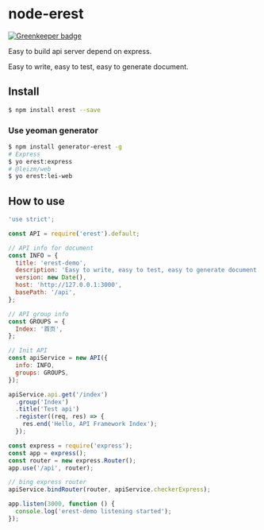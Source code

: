 # node-erest

[![Greenkeeper badge](https://badges.greenkeeper.io/yourtion/node-erest.svg)](https://greenkeeper.io/)

Easy to build api server depend on express.

Easy to write, easy to test, easy to generate document.

## Install

```bash
$ npm install erest --save
```

### Use yeoman generator

```bash
$ npm install generator-erest -g
# Express
$ yo erest:express
# @leizm/web
$ yo erest:lei-web
```

## How to use

```javascript
'use strict';

const API = require('erest').default;

// API info for document
const INFO = {
  title: 'erest-demo',
  description: 'Easy to write, easy to test, easy to generate document.',
  version: new Date(),
  host: 'http://127.0.0.1:3000',
  basePath: '/api',
};

// API group info
const GROUPS = {
  Index: '首页',
};

// Init API
const apiService = new API({
  info: INFO,
  groups: GROUPS,
});

apiService.api.get('/index')
  .group('Index')
  .title('Test api')
  .register((req, res) => {
    res.end('Hello, API Framework Index');
  });

const express = require('express');
const app = express();
const router = new express.Router();
app.use('/api', router);

// bing express router
apiService.bindRouter(router, apiService.checkerExpress);

app.listen(3000, function () {
  console.log('erest-demo listening started');
});
```
